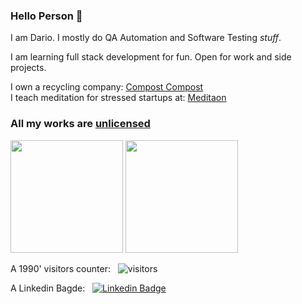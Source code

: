 ### Hello Person 👋

<!--
**dariospace/dariospace** is a ✨ _special_ ✨ repository because its `README.md` (this file) appears on your GitHub profile.
-->

I am Dario.
I mostly do QA Automation and Software Testing *stuff*.

I am learning full stack development for fun. Open for work and side projects.

I own a recycling company: [Compost Compost](https://grupoginebra.com)
<br>
I teach meditation for stressed startups at: [Meditaon](https://github.com/meditaon)

### All my works are [unlicensed](https://unlicense.org/)

<p>
  <img height="180em" src="https://github-readme-stats.vercel.app/api?username=dariospace&show_icons=true&hide_border=true&&count_private=true&include_all_commits=true" />
  <img height="180em" src="https://github-readme-stats.vercel.app/api/top-langs/?username=dariospace&show_icons=true&hide_border=true&layout=compact&langs_count=8"/>
</p>


A 1990' visitors counter: &nbsp; ![visitors](https://visitor-badge.glitch.me/badge?page_id=dariospace.visitor-badge)

A Linkedin Bagde: &nbsp; [![Linkedin Badge](https://img.shields.io/badge/-LinkedIn-0e76a8?style=flat-square&logo=Linkedin&logoColor=white)](https://linkedin.com/in/dariospace)
